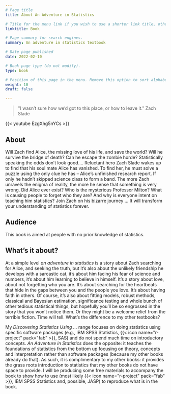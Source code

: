 ```yaml
---
# Page title
title: About An Adventure in Statistics

# Title for the menu link if you wish to use a shorter link title, otherwise remove this option.
linktitle: Book

# Page summary for search engines.
summary: An adventure in statistics textbook

# Date page published
date: 2022-02-10

# Book page type (do not modify).
type: book

# Position of this page in the menu. Remove this option to sort alphabetically.
weight: 10
draft: false

---
```



> "I wasn’t sure how we’d got to this place, or how to leave it." Zach Slade

{{< youtube EzgXhg5nYCs >}}

## About

Will Zach find Alice, the missing love of his life, and save the world? Will he survive the bridge of death? Can he escape the zombie horde? Statistically speaking the odds don’t look good….
Reluctant hero Zach Slade wakes up to find that his soul mate Alice has vanished. To find her, he must solve a puzzle using the only clue he has – Alice’s unfinished research report. If only he hadn’t skipped science class to form a band.
The more Zach unravels the enigma of reality, the more he sense that something is very wrong. Did Alice ever exist? Who is the mysterious Professor Milton? What is causing people to forget who they are? And why is everyone intent on teaching him statistics?
Join Zach on his bizarre journey … It will transform your understanding of statistics forever.

## Audience

This book is aimed at people with no prior knowledge of statistics.

## What’s it about?

At a simple level *an adventure in statistics* is a story about Zach searching for Alice, and seeking the truth, but it’s also about the unlikely friendship he develops with a sarcastic cat, it’s about him facing his fear of science and numbers, it’s about him learning to believe in himself. It’s a story about love, about not forgetting who you are. It’s about searching for the heartbeats that hide in the gaps between you and the people you love. It’s about having faith in others.
Of course, it’s also about fitting models, robust methods, classical and Bayesian estimation, significance testing and whole bunch of other tedious statistical things, but hopefully you’ll be so engrossed in the story that you won’t notice them. Or they might be a welcome relief from the terrible fiction. Time will tell.
What’s the difference to my other textbooks?

My *Discovering Statistics Using …* range focuses on doing statistics using specific software packages (e.g., IBM SPSS Statistics, {{< icon name="r-project" pack="fab" >}}, SAS) and do not spend much time on introductory concepts. *An Adventure in Statistics* does the opposite: it teaches the foundations of statistics from the bottom up focusing on theory, concepts and interpretation rather than software packages (because my other books already do that). As such, it is complimentary to my other books: it provides the grass roots introduction to statistics that my other books do not have space to provide. I will be producing some free materials to accompany the book to show how to use (most likely {{< icon name="r-project" pack="fab" >}}, IBM SPSS Statistics and, possible, JASP) to reproduce what is in the book.
